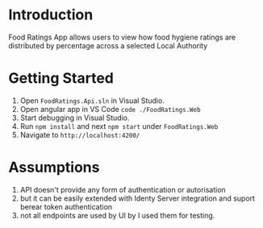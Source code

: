 # Introduction 
Food Ratings App allows users to view how food hygiene ratings are distributed by percentage across a selected Local Authority


# Getting Started
1.  Open `FoodRatings.Api.sln` in Visual Studio.
2.  Open angular app in VS Code `code ./FoodRatings.Web`
3.  Start debugging in Visual Studio.
4.  Run `npm install` and next `npm start` under `FoodRatings.Web`
5.  Navigate to `http://localhost:4200/`


# Assumptions
1. API doesn't provide any form of authentication or autorisation
2. but it can be easily extended with Identy Server integration and suport berear token authentication
3. not all endpoints are used by UI by I used them for testing.